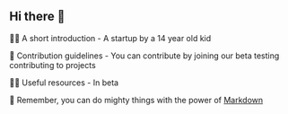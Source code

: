 ## Hi there 👋



🙋‍♀️ A short introduction - A startup by a 14 year old kid

🌈 Contribution guidelines - You can contribute by joining our beta testing contributing to projects

👩‍💻 Useful resources - In beta

🧙 Remember, you can do mighty things with the power of [Markdown](https://docs.github.com/github/writing-on-github/getting-started-with-writing-and-formatting-on-github/basic-writing-and-formatting-syntax)

